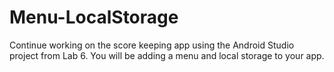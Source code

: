 # Menu-LocalStorage
Continue working on the score keeping app using the Android Studio project from Lab 6. You will be adding a menu and local storage to your app.
